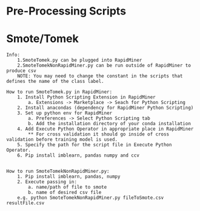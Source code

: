 # Pre-Processing Scripts

# Smote/Tomek
    
    Info: 
        1.SmoteTomek.py can be plugged into RapidMiner
        2.SmoteTomekNonRapidMiner.py can be run outside of RapidMiner to produce csv
        NOTE: You may need to change the constant in the scripts that defines the name of the class label.
        
    How to run SmoteTomek.py in RapidMiner:
        1. Install Python Scripting Extension in RapidMiner
            a. Extensions -> Marketplace -> Seach for Python Scripting
        2. Install anacondas (dependency for RapidMiner Python Scripting)
        3. Set up python env for RapidMiner
            a. Preferences -> Select Python Scripting tab
            b. Add the installation directory of your conda installation
        4. Add Execute Python Operator in appropriate place in RapidMiner
            ** For cross validation it should go inside of cross validation before training model is used.
        5. Specify the path for the script file in Execute Python Operator.
        6. Pip install imblearn, pandas numpy and ccv
        
        
    How to run SmoteTomekNonRapidMiner.py:
        1. Pip install imblearn, pandas, numpy
        2. Execute passing in:
            a. name/path of file to smote
            b. name of desired csv file
        e.g. python SmoteTomekNonRapidMiner.py fileToSmote.csv resultFile.csv

        
        
